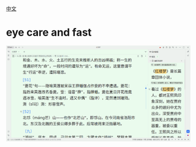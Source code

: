 [中文](https://github.com/IAliceBobI/sy-eye-care-light-theme/blob/main/README_zh_CN.md)

# eye care and fast

![Alt text](image.png)